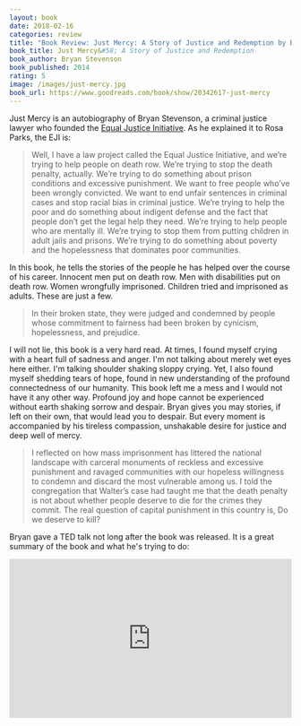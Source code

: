 ```yaml
---
layout: book
date: 2018-02-16
categories: review
title: "Book Review: Just Mercy: A Story of Justice and Redemption by Bryan Stevenson"
book_title: Just Mercy&#58; A Story of Justice and Redemption
book_author: Bryan Stevenson
book_published: 2014
rating: 5
image: /images/just-mercy.jpg
book_url: https://www.goodreads.com/book/show/20342617-just-mercy
---
```

Just Mercy is an autobiography of Bryan Stevenson, a criminal justice lawyer who founded the [Equal Justice Initiative](https://eji.org/). As he explained it to Rosa Parks, the EJI is:

> Well, I have a law project called the Equal Justice Initiative, and we’re trying to help people on death row. We’re trying to stop the death penalty, actually. We’re trying to do something about prison conditions and excessive punishment. We want to free people who’ve been wrongly convicted. We want to end unfair sentences in criminal cases and stop racial bias in criminal justice. We’re trying to help the poor and do something about indigent defense and the fact that people don’t get the legal help they need. We’re trying to help people who are mentally ill. We’re trying to stop them from putting children in adult jails and prisons. We’re trying to do something about poverty and the hopelessness that dominates poor communities.

In this book, he tells the stories of the people he has helped over the course of his career. Innocent men put on death row. Men with disabilities put on death row. Women wrongfully imprisoned. Children tried and imprisoned as adults. These are just a few.

> In their broken state, they were judged and condemned by people whose commitment to fairness had been broken by cynicism, hopelessness, and prejudice.

I will not lie, this book is a very hard read. At times, I found myself crying with a heart full of sadness and anger. I'm not talking about merely wet eyes here either. I'm talking shoulder shaking sloppy crying. Yet, I also found myself shedding tears of hope, found in new understanding of the profound connectedness of our humanity. This book left me a mess and I would not have it any other way. Profound joy and hope cannot be experienced without earth shaking sorrow and despair. Bryan gives you may stories, if left on their own, that would lead you to despair. But every moment is accompanied by his tireless compassion, unshakable desire for justice and deep well of mercy.

> I reflected on how mass imprisonment has littered the national landscape with carceral monuments of reckless and excessive punishment and ravaged communities with our hopeless willingness to condemn and discard the most vulnerable among us. I told the congregation that Walter’s case had taught me that the death penalty is not about whether people deserve to die for the crimes they commit. The real question of capital punishment in this country is, Do we deserve to kill?

Bryan gave a TED talk not long after the book was released. It is a great summary of the book and what he's trying to do:

<div style="max-width:854px"><div style="position:relative;height:0;padding-bottom:56.25%"><iframe src="https://embed.ted.com/talks/bryan_stevenson_we_need_to_talk_about_an_injustice" width="854" height="480" style="position:absolute;left:0;top:0;width:100%;height:100%" frameborder="0" scrolling="no" allowfullscreen></iframe></div></div>
